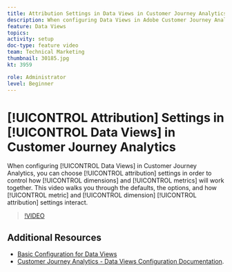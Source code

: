 ```yaml
---
title: Attribution Settings in Data Views in Customer Journey Analytics
description: When configuring Data Views in Adobe Customer Journey Analytics, you can choose attribution settings in order to control how dimensions and metrics will work together. This video walks you through the defaults, the options, and how metric and dimension attribution settings interact.
feature: Data Views
topics: 
activity: setup
doc-type: feature video
team: Technical Marketing
thumbnail: 30185.jpg
kt: 3959

role: Administrator
level: Beginner
---
```


# [!UICONTROL Attribution] Settings in [!UICONTROL Data Views] in Customer Journey Analytics

When configuring [!UICONTROL Data Views] in Customer Journey Analytics, you can choose [!UICONTROL attribution] settings in order to control how [!UICONTROL dimensions] and [!UICONTROL metrics] will work together. This video walks you through the defaults, the options, and how [!UICONTROL metric] and [!UICONTROL dimension] [!UICONTROL attribution] settings interact.

>[!VIDEO](https://video.tv.adobe.com/v/30185/?quality=12&enable10seconds=on&speedcontrol=on)

## Additional Resources

* [Basic Configuration for Data Views](basic-configuration-for-data-views.md)
* [Customer Journey Analytics - Data Views Configuration Documentation](https://docs.adobe.com/content/help/en/analytics-platform/using/cja-dataviews/configure-dataviews.html).
